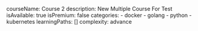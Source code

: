 courseName: Course 2
description: New Multiple Course For Test
isAvailable: true
isPremium: false
categories: 
    - docker
    - golang
    - python
    - kubernetes
learningPaths: []
complexity: advance
